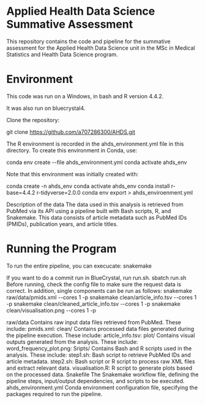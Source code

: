 Applied Health Data Science Summative Assessment
===

This repository contains the code and pipeline for the summative assessment for the Applied Health Data Science unit in the MSc in Medical Statistics and Health Data Science program.

Environment
===
This code was run on a Windows, in bash and R version 4.4.2.

It was also run on bluecrystal4.

Clone the repository:

git clone https://github.com/a707286300/AHDS.git

The R environment is recorded in the ahds_environment.yml file in this directory. To create this environment in Conda, use:

conda env create --file ahds_environment.yml
conda activate ahds_env

Note that this environment was initially created with:

conda create -n ahds_env
conda activate ahds_env
conda install r-base=4.4.2 r-tidyverse=2.0.0 
conda env export > ahds_enviroenment.yml

Description of the data
The data used in this analysis is retrieved from PubMed via its API using a pipeline built with Bash scripts, R, and Snakemake. This data consists of article metadata such as PubMed IDs (PMIDs), publication years, and article titles.

Running the Program
===
To run the entire pipeline, you can execucate: 
snakemake

If you want to do a commit run in BlueCrystal, run run.sh.
sbatch run.sh
Before running, check the config file to make sure the request data is correct.
In addition, single components can be run as follows:
snakemake raw/data/pmids.xml --cores 1 -p
snakemake clean/article_info.tsv --cores 1 -p
snakemake clean/cleaned_article_info.tsv --cores 1 -p
snakemake clean/visualisation.png --cores 1 -p

raw/data
Contains raw input data files retrieved from PubMed. These include:
pmids.xml: 
clean/
Contains processed data files generated during the pipeline execution. These include:
article_info.tsv: 
plot/
Contains visual outputs generated from the analysis. These include:
word_frequency_plot.png: 
Sripts/
Contains Bash and R scripts used in the analysis. These include:
step1.sh: Bash script to retrieve PubMed IDs and article metadata.
step2.sh: Bash script or R script to process raw XML files and extract relevant data.
visualisation.R: R script to generate plots based on the processed data.
Snakefile
The Snakemake workflow file, defining the pipeline steps, input/output dependencies, and scripts to be executed.
ahds_environment.yml
Conda environment configuration file, specifying the packages required to run the pipeline.



